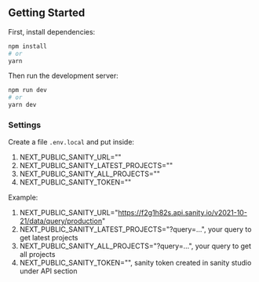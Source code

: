 ## Getting Started

First, install dependencies:
```bash
npm install
# or
yarn
```
Then run the development server:
```bash
npm run dev
# or
yarn dev
```

### Settings

Create a file `.env.local` and put inside:
1. NEXT_PUBLIC_SANITY_URL=""
2. NEXT_PUBLIC_SANITY_LATEST_PROJECTS=""
3. NEXT_PUBLIC_SANITY_ALL_PROJECTS=""
4. NEXT_PUBLIC_SANITY_TOKEN=""

Example:
1. NEXT_PUBLIC_SANITY_URL="https://f2g1h82s.api.sanity.io/v2021-10-21/data/query/production"
2. NEXT_PUBLIC_SANITY_LATEST_PROJECTS="?query=...", your query to get latest projects
3. NEXT_PUBLIC_SANITY_ALL_PROJECTS="?query=...", your query to get all projects
4. NEXT_PUBLIC_SANITY_TOKEN="", sanity token created in sanity studio under API section 